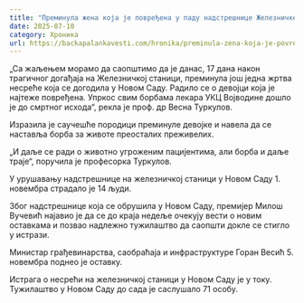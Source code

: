 ```yaml
---
title: "Преминула жена која је повређена у паду надстрешнице Железничке станице Нови Сад"
date: 2025-07-10
category: Хроника
url: https://backapalankavesti.com/hronika/preminula-zena-koja-je-povredjena-u-padu-nadstresnice-zeleznicke-stanice-novi-sad/
---
```


„Са жаљењем морамо да саопштимо да је данас, 17 дана након трагичног догађаја на Железничкој станици, преминула још једна жртва несреће која се догодила у Новом Саду. Радило се о девојци која је најтеже повређена. Упркос свим борбама лекара УКЦ Војводине дошло је до смртног исхода“, рекла је проф. др Весна Туркулов.

Изразила је саучешће породици преминуле девојке и навела да се наставља борба за животе преосталих преживелих.

„И даље се ради о животно угроженим пацијентима, али борба и даље траје“, поручила је професорка Туркулов.

У урушавању надстрешнице на железничкој станици у Новом Саду 1. новембра страдало је 14 људи.

Због надстрешнице која се обрушила у Новом Саду, премијер Милош Вучевић најавио је да се до краја недеље очекују вести о новим оставкама и позвао надлежно тужилаштво да саопшти докле се стигло у истрази.

Министар грађевинарства, саобраћаја и инфраструктуре Горан Весић 5. новембра поднео је оставку.

Истрага о несрећи на железничкој станици у Новом Саду је у току. Тужилаштво у Новом Саду до сада је саслушало 71 особу.
